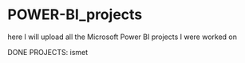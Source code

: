 # POWER-BI_projects
here I will upload all the Microsoft Power BI projects I were worked on

DONE PROJECTS: ismet
